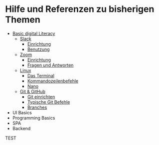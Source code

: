 # Hilfe und Referenzen zu bisherigen Themen

* [Basic digital Literacy](https://github.com/D02-1/help-and-reference/tree/main/1_bdl/)
    * [Slack](https://github.com/D02-1/help-and-reference/tree/main/1_bdl/1_slack)
        * [Einrichtung](https://github.com/D02-1/help-and-reference/blob/main/1_bdl/1_slack/setup.md)
        * [Benutzung](https://github.com/D02-1/help-and-reference/blob/main/1_bdl/1_slack/usage.md)
    * [Zoom](https://github.com/D02-1/help-and-reference/blob/main/1_bdl/2_zoom)
        * [Einrichtung](https://github.com/D02-1/help-and-reference/blob/main/1_bdl/2_zoom/setup.md)
        * [Fragen und Antworten](https://github.com/D02-1/help-and-reference/blob/main/1_bdl/2_zoom/questions.md)
    * [Linux](https://github.com/D02-1/help-and-reference/blob/main/1_bdl/3_linux)
        * [Das Terminal](https://github.com/D02-1/help-and-reference/blob/main/1_bdl/3_linux/terminal.md)
        * [Kommandozeilenbefehle](https://github.com/D02-1/help-and-reference/blob/main/1_bdl/3_linux/shell.md)
        * [Nano](https://github.com/D02-1/help-and-reference/blob/main/1_bdl/3_linux/nano.md)
    * [Git & GitHub](https://github.com/D02-1/help-and-reference/tree/main/4_git/)
        * [Git einrichten](https://github.com/D02-1/help-and-reference/tree/main/4_git/setup.md)
        * [Typische Git Befehle](https://github.com/D02-1/help-and-reference/tree/main/4_git/commands.md)
        * [Branches](https://github.com/D02-1/help-and-reference/tree/main/4_git/branches.md)
* UI Basics
* Programming Basics
* SPA
* Backend

TEST
